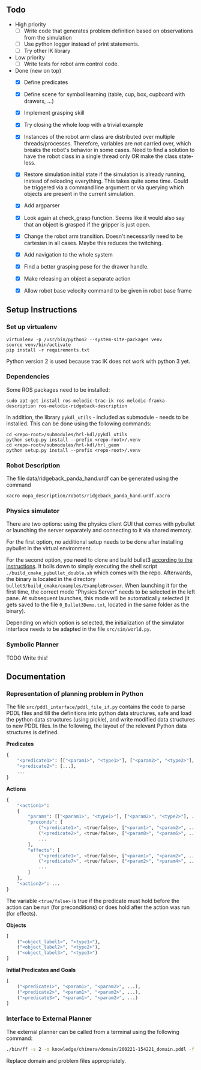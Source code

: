 
## Todo

- High priority
  - [ ] Write code that generates problem definition based on observations from the simulation
  - [ ] Use python logger instead of print statements.
  - [ ] Try other IK library
- Low priority
  - [ ] Write tests for robot arm control code.
- Done (new on top)
  - [x] Define predicates
  - [x] Define scene for symbol learning (table, cup, box, cupboard with drawers, ...)
  - [x] Implement grasping skill
  - [x] Try closing the whole loop with a trivial example
  - [x] Instances of the robot arm class are distributed over multiple threads/processes. Therefore, variables are not carried over, which breaks the robot's behavior in some cases. Need to find a solution to have the robot class in a single thread only OR make the class state-less.
  - [x] Restore simulation initial state if the simulation is already running, instead of reloading everything. This takes quite some time. Could be triggered via a command line argument or via querying which objects are present in the current simulation.
  - [x] Add argparser
  - [x] Look again at check_grasp function. Seems like it would also say that an object is grasped if the gripper is just open.
  - [x] Change the robot arm transition. Doesn't necessarily need to be cartesian in all cases. Maybe this reduces the twitching.
  - [x] Add navigation to the whole system
  - [x] Find a better grasping pose for the drawer handle.
  - [x] Make releasing an object a separate action
  - [x] Allow robot base velocity command to be given in robot base frame


## Setup Instructions

### Set up virtualenv

```
virtualenv -p /usr/bin/python2 --system-site-packages venv
source venv/bin/activate
pip install -r requirements.txt
```

Python version 2 is used because trac IK does not work with python 3 yet.

### Dependencies

Some ROS packages need to be installed:

```
sudo apt-get install ros-melodic-trac-ik ros-melodic-franka-description ros-melodic-ridgeback-description
```

In addition, the library `pykdl_utils` - included as submodule - needs to be installed. This can be done using the following commands:

```
cd <repo-root>/submodules/hrl-kdl/pykdl_utils
python setup.py install --prefix <repo-root>/.venv
cd <repo-root>/submodules/hrl-kdl/hrl_geom
python setup.py install --prefix <repo-root>/.venv
```

### Robot Description

The file data/ridgeback_panda_hand.urdf can be generated using the command

```
xacro mopa_description/robots/ridgeback_panda_hand.urdf.xacro
```

### Physics simulator

There are two options: using the physics client GUI that comes with pybullet or launching the server separately and connecting to it via shared memory.

For the first option, no additional setup needs to be done after installing pybullet in the virtual environment.

For the second option, you need to clone and build bullet3 [according to the instructions](https://github.com/bulletphysics/bullet3). It boils down to simply executing the shell script `./build_cmake_pybullet_double.sh` which comes with the repo. Afterwards, the binary is located in the directory `bullet3/build_cmake/examples/ExampleBrowser`. When launching it for the first time, the correct mode "Physics Server" needs to be selected in the left pane. At subsequent launches, this mode will be automatically selected (it gets saved to the file `0_Bullet3Demo.txt`, located in the same folder as the binary).

Depending on which option is selected, the initialization of the simulator interface needs to be adapted in the file `src/sim/world.py`.

### Symbolic Planner

TODO Write this!

## Documentation

### Representation of planning problem in Python

The file `src/pddl_interface/pddl_file_if.py` contains the code to parse PDDL files and fill the definitions into python data structures, safe and load the python data structures (using pickle), and write modified data structures to new PDDL files. In the following, the layout of the relevant Python data structures is defined. 

**Predicates**

```python
{
    "<predicate1>": [["<param1>", "<type1>"], ["<param2>", "<type2>"], ...],
    "<predicate2>": [...],
    ...
}
```

**Actions**

```python
{
    "<action1>":
    {
        "params": [["<param1>", "<type1>"], ["<param2>", "<type2>"], ...],
        "preconds": [
            ("<predicate1>", <true/false>, ["<param1>", "<param2>", ...]),
        	("<predicate2>", <true/false>, ["<param8>", "<param6>", ...]),
            ...
        ],
        "effects": [
            ("<predicate1>", <true/false>, ["<param1>", "<param2>", ...]),
        	("<predicate7>", <true/false>, ["<param2>", "<param4>", ...]),
            ...
        ]
    },
    "<action2>": ...
}
```

The variable `<true/false>` is true if the predicate must hold before the action can be run (for preconditions) or does hold after the action was run (for effects).

**Objects**

```python
[
    ("<object_label1>", "<type1>"),
    ("<object_label2>", "<type2>"),
    ("<object_label3>", "<type3>")
]
```

**Initial Predicates and Goals**

```python
[
    ("<predicate1>", "<param1>", "<param2>", ...),
    ("<predicate2>", "<param1>", "<param2>", ...),
    ("<predicate3>", "<param1>", "<param2>", ...)
]
```



### Interface to External Planner

The external planner can be called from a terminal using the following command:

```bash
./bin/ff -s 2 -o knowledge/chimera/domain/200221-154221_domain.pddl -f knowledge/chimera/problem/200221-154221_problem.pddl
```

Replace domain and problem files appropriately.
